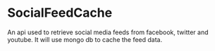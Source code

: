 SocialFeedCache
===============

An api used to retrieve social media feeds from facebook, twitter and youtube. It will use mongo db to cache the feed data.
